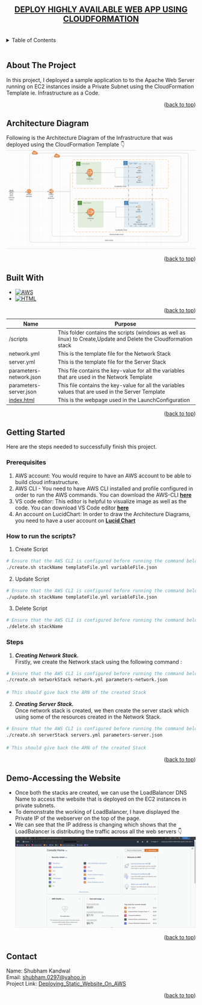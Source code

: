 <!-- PROJECT LOGO -->
<br />
    <div align="center">
    <u><h2 align="center">DEPLOY HIGHLY AVAILABLE WEB APP USING CLOUDFORMATION  </h2></u>
    </div>
<br>

<!-- TABLE OF CONTENTS -->
<details>
  <summary>Table of Contents</summary>
  <ol>
    <li> <a href="#about-the-project">About The Project</a> </li>
    <li><a href="#architecture-diagram">Architecture Diagram</a></li>
    <li><a href="#built-with">Built With</a></li>
    <li><a href="#files-and-folders">Files and Folder</a></li>
    <li>
      <a href="#getting-started">Getting Started</a>
      <ul>
        <li><a href="#prerequisites">Prerequisites</a></li>
        <li><a href="#how-to-run-the-scripts">How to run the scripts ?</a></li>
        <li><a href="#steps">Steps</a></li>
      </ul>
    </li>
    <li><a href="#demo-accessing-the-website">Demo - Accessing the Website</a></li>
    <li><a href="#contact">Contact</a></li>
  </ol>
</details>
<br>




<!-- ABOUT THE PROJECT -->
## About The Project

In this project, I deployed a sample application to to the Apache Web Server running on EC2 instances inside a Private Subnet using the CloudFormation Template ie. Infrastructure as a Code.

<p align="right">(<a href="#readme-top">back to top</a>)</p>


<!-- ARCHITECTURE DIAGRAM -->
## Architecture Diagram
Following is the Architecture Diagram of the Infrastructure that was deployed using the CloudFormation Template 👇 
![Website](/img/1.%20Infrastructure_Diagram.png)


<p align="right">(<a href="#readme-top">back to top</a>)</p>


<!-- BUILT WITH -->
## Built With

* [![AWS][AWS_LOGO]][AWS_URL]
* [![HTML][HTML_LOGO]][HTML_URL]

<p align="right">(<a href="#readme-top">back to top</a>)</p>


<!-- FILES AND FOLDERS -->
Name | Purpose |
---|---|
 /scripts|This folder contains the scripts (windows as well as linux) to Create,Update and Delete the Cloudformation stack|
network.yml | This is the template file for the Network Stack
server.yml | This is the template file for the Server Stack
parameters-network.json | This file contains the key-value for all the variables that are used in the Network Template|
parameters-server.json | This file contains the key-value for all the variables values that are used in the Server Template |
[index.html](https://drive.google.com/file/d/1ClFgDNTkaAK4CxV1aC9IGC_K_JjSwim1/view?usp=sharing) | This is the webpage used in the LaunchConfiguration 

<p align="right">(<a href="#readme-top">back to top</a>)</p>

<!-- GETTING STARTED -->
## Getting Started

Here are the steps needed to successfully finish this project. 

### Prerequisites

1. AWS account: You would require to have an AWS account to be able to build cloud infrastructure.
2. AWS CLI - You need to have AWS CLI installed and profile configured in order to run the AWS commands. You can download the AWS-CLI [**here**](https://docs.aws.amazon.com/cli/latest/userguide/getting-started-install.html)
3. VS code editor: This editor is helpful to visualize image as well as the code. You can download VS Code editor [**here**](https://code.visualstudio.com/download)
4. An account on LucidChart: In order to draw the Architecture Diagrams, you need to have a user account on [**Lucid Chart**](www.lucidchart.com) 


### How to run the scripts?
1. Create Script   
```bash
# Ensure that the AWS CLI is configured before running the command below
./create.sh stackName templateFile.yml variableFile.json
```

2. Update Script
```bash
# Ensure that the AWS CLI is configured before running the command below
./update.sh stackName templateFile.yml variableFile.json
```   

3. Delete Script
```bash
# Ensure that the AWS CLI is configured before running the command below
./delete.sh stackName
```  

### Steps

1. ***Creating Network Stack.*** <br>
Firstly, we create the Network stack using the following command :
```bash
# Ensure that the AWS CLI is configured before running the command below
./create.sh networkStack network.yml parameters-network.json

# This should give back the ARN of the created Stack
```  
   
2. ***Creating Server Stack.***<br>
Once network stack is created, we then create the server stack which using some of the resources created in the Network Stack.
```bash
# Ensure that the AWS CLI is configured before running the command below
./create.sh serverStack servers.yml parameters-server.json

# This should give back the ARN of the created Stack
```  
   
<p align="right">(<a href="#readme-top">back to top</a>)</p>


<!-- DEMO-ACCESSING THE WEBSITE -->
## Demo-Accessing the Website 
* Once both the stacks are created, we can use the LoadBalancer DNS Name to access the website that is deployed on the EC2 instances in private subnets.
* To demonstrate the working of LoadBalancer, I have displayed the Private IP of the webserver on the top of the page.
* We can see that the IP address is changing which shows that the LoadBalancer is distributing the traffic across all the web servers 👇 
![Demo](/img/2.%20demo.gif)

<p align="right">(<a href="#readme-top">back to top</a>)</p>


<!-- CONTACT -->
## Contact

Name: Shubham Kandwal  
Email: shubham.0297@yahoo.in  
Project Link: [Deploying_Static_Website_On_AWS](https://github.com/shubham0297/Deploying_Static_Website_On_AWS#prerequisites)

<p align="right">(<a href="#readme-top">back to top</a>)</p>



<!-- https://www.markdownguide.org/basic-syntax/#reference-style-links -->
[AWS_LOGO]: https://img.shields.io/badge/AWS-FF9900?style=plastic&logo=amazonaws&logoColor=black
[AWS_URL]: https://aws.amazon.com/
[HTML_LOGO]: https://img.shields.io/badge/HTML-20232A?style=plastic&logo=HTML5&logoColor=WHITE
[HTML_URL]: https://html.com/
